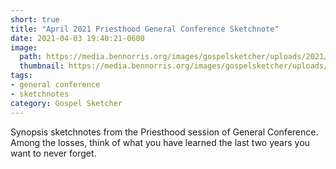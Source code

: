 ```yaml
---
short: true
title: "April 2021 Priesthood General Conference Sketchnote"
date: 2021-04-03 19:40:21-0600
image:
  path: https://media.bennorris.org/images/gospelsketcher/uploads/2021/3556e2cc18.jpg
  thumbnail: https://media.bennorris.org/images/gospelsketcher/uploads/2021/3556e2cc18.jpg
tags:
- general conference
- sketchnotes
category: Gospel Sketcher
---
```


Synopsis sketchnotes from the Priesthood session of General Conference. Among the losses, think of what you have learned the last two years you want to never forget.
